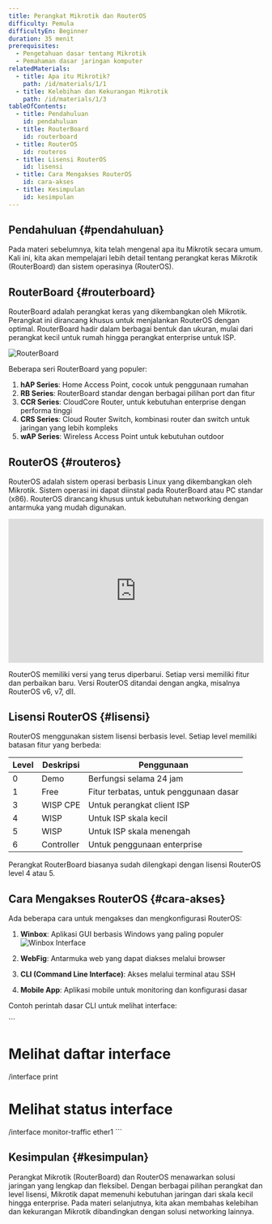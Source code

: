 ```yaml
---
title: Perangkat Mikrotik dan RouterOS
difficulty: Pemula
difficultyEn: Beginner
duration: 35 menit
prerequisites:
  - Pengetahuan dasar tentang Mikrotik
  - Pemahaman dasar jaringan komputer
relatedMaterials:
  - title: Apa itu Mikrotik?
    path: /id/materials/1/1
  - title: Kelebihan dan Kekurangan Mikrotik
    path: /id/materials/1/3
tableOfContents:
  - title: Pendahuluan
    id: pendahuluan
  - title: RouterBoard
    id: routerboard
  - title: RouterOS
    id: routeros
  - title: Lisensi RouterOS
    id: lisensi
  - title: Cara Mengakses RouterOS
    id: cara-akses
  - title: Kesimpulan
    id: kesimpulan
---
```


## Pendahuluan {#pendahuluan}

Pada materi sebelumnya, kita telah mengenal apa itu Mikrotik secara umum. Kali ini, kita akan mempelajari lebih detail tentang perangkat keras Mikrotik (RouterBoard) dan sistem operasinya (RouterOS).

## RouterBoard {#routerboard}

RouterBoard adalah perangkat keras yang dikembangkan oleh Mikrotik. Perangkat ini dirancang khusus untuk menjalankan RouterOS dengan optimal. RouterBoard hadir dalam berbagai bentuk dan ukuran, mulai dari perangkat kecil untuk rumah hingga perangkat enterprise untuk ISP.

![RouterBoard](/placeholder.svg?height=300&width=500)

Beberapa seri RouterBoard yang populer:

1. **hAP Series**: Home Access Point, cocok untuk penggunaan rumahan
2. **RB Series**: RouterBoard standar dengan berbagai pilihan port dan fitur
3. **CCR Series**: CloudCore Router, untuk kebutuhan enterprise dengan performa tinggi
4. **CRS Series**: Cloud Router Switch, kombinasi router dan switch untuk jaringan yang lebih kompleks
5. **wAP Series**: Wireless Access Point untuk kebutuhan outdoor

## RouterOS {#routeros}

RouterOS adalah sistem operasi berbasis Linux yang dikembangkan oleh Mikrotik. Sistem operasi ini dapat diinstal pada RouterBoard atau PC standar (x86). RouterOS dirancang khusus untuk kebutuhan networking dengan antarmuka yang mudah digunakan.

<div style="position: relative; padding-bottom: 56.25%; height: 0;">
  <iframe src="https://www.youtube.com/embed/dQw4w9WgXcQ" frameborder="0" allow="accelerometer; autoplay; clipboard-write; encrypted-media; gyroscope; picture-in-picture" allowfullscreen style="position: absolute; top: 0; left: 0; width: 100%; height: 100%;"></iframe>
</div>

RouterOS memiliki versi yang terus diperbarui. Setiap versi memiliki fitur dan perbaikan baru. Versi RouterOS ditandai dengan angka, misalnya RouterOS v6, v7, dll.

## Lisensi RouterOS {#lisensi}

RouterOS menggunakan sistem lisensi berbasis level. Setiap level memiliki batasan fitur yang berbeda:

| Level | Deskripsi | Penggunaan |
|-------|-----------|------------|
| 0 | Demo | Berfungsi selama 24 jam |
| 1 | Free | Fitur terbatas, untuk penggunaan dasar |
| 3 | WISP CPE | Untuk perangkat client ISP |
| 4 | WISP | Untuk ISP skala kecil |
| 5 | WISP | Untuk ISP skala menengah |
| 6 | Controller | Untuk penggunaan enterprise |

Perangkat RouterBoard biasanya sudah dilengkapi dengan lisensi RouterOS level 4 atau 5.

## Cara Mengakses RouterOS {#cara-akses}

Ada beberapa cara untuk mengakses dan mengkonfigurasi RouterOS:

1. **Winbox**: Aplikasi GUI berbasis Windows yang paling populer
   ![Winbox Interface](/placeholder.svg?height=300&width=500)

2. **WebFig**: Antarmuka web yang dapat diakses melalui browser

3. **CLI (Command Line Interface)**: Akses melalui terminal atau SSH

4. **Mobile App**: Aplikasi mobile untuk monitoring dan konfigurasi dasar

Contoh perintah dasar CLI untuk melihat interface:

\`\`\`
# Melihat daftar interface
/interface print

# Melihat status interface
/interface monitor-traffic ether1
\`\`\`

## Kesimpulan {#kesimpulan}

Perangkat Mikrotik (RouterBoard) dan RouterOS menawarkan solusi jaringan yang lengkap dan fleksibel. Dengan berbagai pilihan perangkat dan level lisensi, Mikrotik dapat memenuhi kebutuhan jaringan dari skala kecil hingga enterprise. Pada materi selanjutnya, kita akan membahas kelebihan dan kekurangan Mikrotik dibandingkan dengan solusi networking lainnya.
